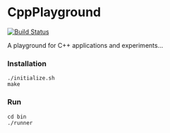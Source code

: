 # CppPlayground 
[![Build Status](https://travis-ci.org/stolosapo/CppPlayground.svg?branch=develop)](https://travis-ci.org/stolosapo/CppPlayground)

A playground for C++ applications and experiments...


### Installation

```
./initialize.sh
make
```


### Run

```
cd bin
./runner
```